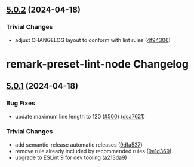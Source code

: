 ## [5.0.2](https://github.com/nodejs/remark-preset-lint-node/compare/v5.0.1...v5.0.2) (2024-04-18)


### Trivial Changes

* adjust CHANGELOG layout to conform with lint rules ([4f94306](https://github.com/nodejs/remark-preset-lint-node/commit/4f9430683908a84a2eb89366c41f7374353ce27b))

# remark-preset-lint-node Changelog

## [5.0.1](https://github.com/nodejs/remark-preset-lint-node/compare/v5.0.0...v5.0.1) (2024-04-18)

### Bug Fixes

* update maximum line length to 120 ([#500](https://github.com/nodejs/remark-preset-lint-node/issues/500)) ([dca7621](https://github.com/nodejs/remark-preset-lint-node/commit/dca7621a4684c10273227187745919a7f90822bf))

### Trivial Changes

* add semantic-release automatic releases ([9dfa537](https://github.com/nodejs/remark-preset-lint-node/commit/9dfa5372f8fa43e71b1c1d8248551cd3913bd8f2))
* remove rule already included by recommended rules ([9e1d369](https://github.com/nodejs/remark-preset-lint-node/commit/9e1d369896dbf643bb2a7f3391d01b7b9881cee5))
* upgrade to ESLint 9 for dev tooling ([a213da9](https://github.com/nodejs/remark-preset-lint-node/commit/a213da9a460072336b3b523d1947bafb12580d47))
